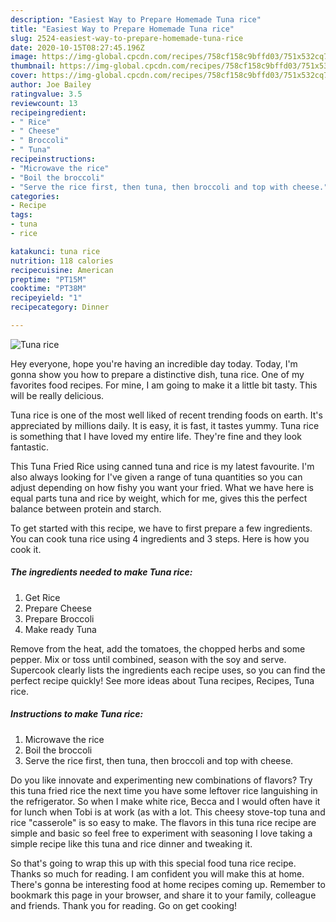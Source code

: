 ```yaml
---
description: "Easiest Way to Prepare Homemade Tuna rice"
title: "Easiest Way to Prepare Homemade Tuna rice"
slug: 2524-easiest-way-to-prepare-homemade-tuna-rice
date: 2020-10-15T08:27:45.196Z
image: https://img-global.cpcdn.com/recipes/758cf158c9bffd03/751x532cq70/tuna-rice-recipe-main-photo.jpg
thumbnail: https://img-global.cpcdn.com/recipes/758cf158c9bffd03/751x532cq70/tuna-rice-recipe-main-photo.jpg
cover: https://img-global.cpcdn.com/recipes/758cf158c9bffd03/751x532cq70/tuna-rice-recipe-main-photo.jpg
author: Joe Bailey
ratingvalue: 3.5
reviewcount: 13
recipeingredient:
- " Rice"
- " Cheese"
- " Broccoli"
- " Tuna"
recipeinstructions:
- "Microwave the rice"
- "Boil the broccoli"
- "Serve the rice first, then tuna, then broccoli and top with cheese."
categories:
- Recipe
tags:
- tuna
- rice

katakunci: tuna rice 
nutrition: 118 calories
recipecuisine: American
preptime: "PT15M"
cooktime: "PT38M"
recipeyield: "1"
recipecategory: Dinner

---
```



![Tuna rice](https://img-global.cpcdn.com/recipes/758cf158c9bffd03/751x532cq70/tuna-rice-recipe-main-photo.jpg)

Hey everyone, hope you're having an incredible day today. Today, I'm gonna show you how to prepare a distinctive dish, tuna rice. One of my favorites food recipes. For mine, I am going to make it a little bit tasty. This will be really delicious.

Tuna rice is one of the most well liked of recent trending foods on earth. It's appreciated by millions daily. It is easy, it is fast, it tastes yummy. Tuna rice is something that I have loved my entire life. They're fine and they look fantastic.

This Tuna Fried Rice using canned tuna and rice is my latest favourite. I&#39;m also always looking for I&#39;ve given a range of tuna quantities so you can adjust depending on how fishy you want your fried. What we have here is equal parts tuna and rice by weight, which for me, gives this the perfect balance between protein and starch.


To get started with this recipe, we have to first prepare a few ingredients. You can cook tuna rice using 4 ingredients and 3 steps. Here is how you cook it.

<!--inarticleads1-->

##### The ingredients needed to make Tuna rice:

1. Get  Rice
1. Prepare  Cheese
1. Prepare  Broccoli
1. Make ready  Tuna


Remove from the heat, add the tomatoes, the chopped herbs and some pepper. Mix or toss until combined, season with the soy and serve. Supercook clearly lists the ingredients each recipe uses, so you can find the perfect recipe quickly! See more ideas about Tuna recipes, Recipes, Tuna rice. 

<!--inarticleads2-->

##### Instructions to make Tuna rice:

1. Microwave the rice
1. Boil the broccoli
1. Serve the rice first, then tuna, then broccoli and top with cheese.


Do you like innovate and experimenting new combinations of flavors? Try this tuna fried rice the next time you have some leftover rice languishing in the refrigerator. So when I make white rice, Becca and I would often have it for lunch when Tobi is at work (as with a lot. This cheesy stove-top tuna and rice &#34;casserole&#34; is so easy to make. The flavors in this tuna rice recipe are simple and basic so feel free to experiment with seasoning I love taking a simple recipe like this tuna and rice dinner and tweaking it. 

So that's going to wrap this up with this special food tuna rice recipe. Thanks so much for reading. I am confident you will make this at home. There's gonna be interesting food at home recipes coming up. Remember to bookmark this page in your browser, and share it to your family, colleague and friends. Thank you for reading. Go on get cooking!
